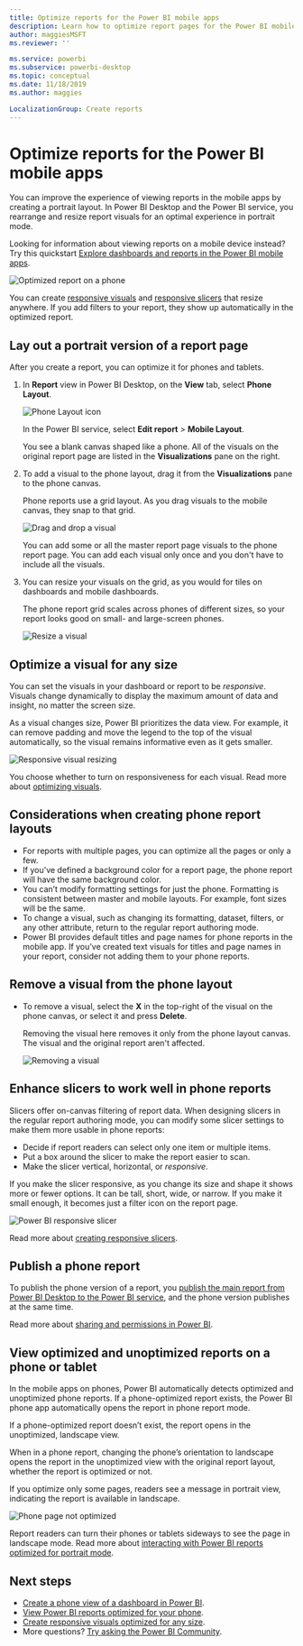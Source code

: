 ```yaml
---
title: Optimize reports for the Power BI mobile apps
description: Learn how to optimize report pages for the Power BI mobile apps by creating a portrait version of the report specifically for phones and tablets.
author: maggiesMSFT
ms.reviewer: ''

ms.service: powerbi
ms.subservice: powerbi-desktop
ms.topic: conceptual
ms.date: 11/18/2019
ms.author: maggies

LocalizationGroup: Create reports
---
```

# Optimize reports for the Power BI mobile apps
You can improve the experience of viewing reports in the mobile apps by creating a portrait layout. In Power BI Desktop and the Power BI service, you rearrange and resize report visuals for an optimal experience in portrait mode.  

Looking for information about viewing reports on a mobile device instead? Try this quickstart [Explore dashboards and reports in the Power BI mobile apps](consumer/mobile/mobile-apps-quickstart-view-dashboard-report.md).

![Optimized report on a phone](media/desktop-create-phone-report/desktop-create-phone-report-1.png)

You can create [responsive visuals](#optimize-a-visual-for-any-size) and [responsive slicers](#enhance-slicers-to-work-well-in-phone-reports) that resize anywhere. If you add filters to your report, they show up automatically in the optimized report.

## Lay out a portrait version of a report page

After you create a report, you can optimize it for phones and tablets.

1. In **Report** view in Power BI Desktop, on the **View** tab, select **Phone Layout**.  
   
    ![Phone Layout icon](media/desktop-create-phone-report/desktop-create-phone-report-3.png)
   
    In the Power BI service, select **Edit report** > **Mobile Layout**.

    You see a blank canvas shaped like a phone. All of the visuals on the original report page are listed in the **Visualizations** pane on the right.

1. To add a visual to the phone layout, drag it from the **Visualizations** pane to the phone canvas.
   
    Phone reports use a grid layout. As you drag visuals to the mobile canvas, they snap to that grid.
   
    ![Drag and drop a visual](media/desktop-create-phone-report/desktop-create-phone-report-4.gif)
   
    You can add some or all the master report page visuals to the phone report page. You can add each visual only once and you don't have to include all the visuals.

1. You can resize your visuals on the grid, as you would for tiles on dashboards and mobile dashboards.
   
   The phone report grid scales across phones of different sizes, so your report looks good on small- and large-screen phones.
   
   ![Resize a visual](media/desktop-create-phone-report/desktop-create-phone-report-5.gif)

## Optimize a visual for any size
You can set the visuals in your dashboard or report to be *responsive*. Visuals change dynamically to display the maximum amount of data and insight, no matter the screen size. 

As a visual changes size, Power BI prioritizes the data view. For example, it can remove padding and move the legend to the top of the visual automatically, so the visual remains informative even as it gets smaller.

![Responsive visual resizing](media/desktop-create-phone-report/desktop-create-phone-report-6.gif)

You choose whether to turn on responsiveness for each visual. Read more about [optimizing visuals](visuals/desktop-create-responsive-visuals.md).

## Considerations when creating phone report layouts
* For reports with multiple pages, you can optimize all the pages or only a few. 
* If you've defined a background color for a report page, the phone report will have the same background color.
* You can’t modify formatting settings for just the phone. Formatting is consistent between master and mobile layouts. For example, font sizes will be the same.
* To change a visual, such as changing its formatting, dataset, filters, or any other attribute, return to the regular report authoring mode.
* Power BI provides default titles and page names for phone reports in the mobile app. If you’ve created text visuals for titles and page names in your report, consider not adding them to your phone reports.     

## Remove a visual from the phone layout
* To remove a visual, select the **X** in the top-right of the visual on the phone canvas, or select it and press **Delete**.
  
   Removing the visual here removes it only from the phone layout canvas. The visual and the original report aren't affected.
  
   ![Removing a visual](media/desktop-create-phone-report/desktop-create-phone-report-7.gif)

## Enhance slicers to work well in phone reports
Slicers offer on-canvas filtering of report data. When designing slicers in the regular report authoring mode, you can modify some slicer settings to make them more usable in phone reports:

* Decide if report readers can select only one item or multiple items.
* Put a box around the slicer to make the report easier to scan.
* Make the slicer vertical, horizontal, or *responsive*. 

If you make the slicer responsive, as you change its size and shape it shows more or fewer options. It can be tall, short, wide, or narrow. If you make it small enough, it becomes just a filter icon on the report page. 

![Power BI responsive slicer](media/desktop-create-phone-report/desktop-create-phone-report-8.png)

Read more about [creating responsive slicers](power-bi-slicer-filter-responsive.md).

## Publish a phone report
To publish the phone version of a report, you [publish the main report from Power BI Desktop to the Power BI service](desktop-upload-desktop-files.md), and the phone version publishes at the same time.
  
Read more about [sharing and permissions in Power BI](service-how-to-collaborate-distribute-dashboards-reports.md).

## View optimized and unoptimized reports on a phone or tablet
In the mobile apps on phones, Power BI automatically detects optimized and unoptimized phone reports. If a phone-optimized report exists, the Power BI phone app automatically opens the report in phone report mode.

If a phone-optimized report doesn’t exist, the report opens in the unoptimized, landscape view.  

When in a phone report, changing the phone’s orientation to landscape opens the report in the unoptimized view with the original report layout, whether the report is optimized or not.

If you optimize only some pages, readers see a message in portrait view, indicating the report is available in landscape.

![Phone page not optimized](media/desktop-create-phone-report/desktop-create-phone-report-9.png)

Report readers can turn their phones or tablets sideways to see the page in landscape mode. Read more about [interacting with Power BI reports optimized for portrait mode](consumer/mobile/mobile-apps-view-phone-report.md).

## Next steps
* [Create a phone view of a dashboard in Power BI](service-create-dashboard-mobile-phone-view.md).
* [View Power BI reports optimized for your phone](consumer/mobile/mobile-apps-view-phone-report.md).
* [Create responsive visuals optimized for any size](visuals/desktop-create-responsive-visuals.md).
* More questions? [Try asking the Power BI Community](https://community.powerbi.com/).

